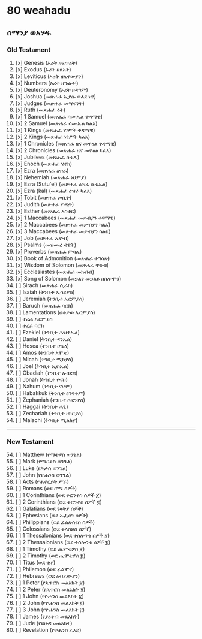 # 80 weahadu
## ሰማንያ ወአሃዱ
### Old Testament
1.  [x] Genesis (ኦሪት ዘፍጥረት)
2.  [x] Exodus (ኦሪት ዘጸአት)
3.  [x] Leviticus (ኦሪት ዘሌዋውያን)
4.  [x] Numbers (ኦሪት ዘኁልቍ)
5.  [x] Deuteronomy (ኦሪት ዘዳግም)
6.  [x] Joshua (መጽሐፈ ኢያሱ ወልደ ነዌ)
7.  [x] Judges (መጽሐፈ መሣፍንት)
8.  [x] Ruth (መጽሐፈ ሩት)
9.  [x] 1 Samuel (መጽሐፈ ሳሙኤል ቀዳማዊ)
10. [x] 2 Samuel (መጽሐፈ ሳሙኤል ካልእ)
11. [x] 1 Kings (መጽሐፈ ነገሥት ቀዳማዊ)
12. [x] 2 Kings (መጽሐፈ ነገሥት ካልእ)
13. [x] 1 Chronicles (መጽሐፈ ዜና መዋዕል ቀዳማዊ)
14. [x] 2 Chronicles (መጽሐፈ ዜና መዋዕል ካልእ)
15. [x] Jubilees (መጽሐፈ ኩፋሌ)
16. [x] Enoch (መጽሐፈ ሄኖክ)
17. [x] Ezra (መጽሐፈ ዕዝራ)
18. [x] Nehemiah (መጽሐፈ ነህምያ)
19. [x] Ezra (Sutu'el) (መጽሐፈ ዕዝራ ሱቱኤል)
20. [x] Ezra (kal) (መጽሐፈ ዕዝራ ካልእ)
21. [x] Tobit (መጽሐፈ ጦቢት)
22. [x] Judith (መጽሐፈ ዮዲት)
23. [x] Esther (መጽሐፈ አስቴር)
24. [x] 1 Maccabees (መጽሐፈ መቃብያን ቀዳማዊ)
25. [x] 2 Maccabees (መጽሐፈ መቃብያን ካልእ)
26. [x] 3 Maccabees (መጽሐፈ መቃብያን ሳልስ)
27. [x] Job (መጽሐፈ ኢዮብ)
28. [x] Psalms (መዝሙረ ዳዊት)
29. [x] Proverbs (መጽሐፈ ምሳሌ)
30. [x] Book of Admonition (መጽሐፈ ተግሳጽ)
31. [x] Wisdom of Solomon (መጽሐፈ ጥበብ)
32. [x] Ecclesiastes (መጽሐፈ መክብብ)
33. [x] Song of Solomon (መኃልየ መኃልይ ዘሰሎሞን)
34. [ ] Sirach (መጽሐፈ ሲራክ)
35. [ ] Isaiah (ትንቢተ ኢሳይያስ)
36. [ ] Jeremiah (ትንቢተ ኤርምያስ)
37. [ ] Baruch (መጽሐፈ ባሮክ)
38. [ ] Lamentations (ሰቆቃወ ኤርምያስ)
39. [ ] ተረፈ ኤርምያስ
40. [ ] ተረፈ ባሮክ
41. [ ] Ezekiel (ትንቢተ ሕዝቅኤል)
42. [ ] Daniel (ትንቢተ ዳንኤል)
43. [ ] Hosea (ትንቢተ ሆሴዕ)
44. [ ] Amos (ትንቢተ አሞጽ)
45. [ ] Micah (ትንቢተ ሚክያስ)
46. [ ] Joel (ትንቢተ ኢዮኤል)
47. [ ] Obadiah (ትንቢተ አብድዩ)
48. [ ] Jonah (ትንቢተ ዮናስ)
49. [ ] Nahum (ትንቢተ ናሆም)
50. [ ] Habakkuk (ትንቢተ ዕንባቆም)
51. [ ] Zephaniah (ትንቢተ ሶፎንያስ)
52. [ ] Haggai (ትንቢተ ሐጌ)
53. [ ] Zechariah (ትንቢተ ዘካርያስ)
54. [ ] Malachi (ትንቢተ ሚልክያ)

---
### New Testament
54. [ ] Matthew (የማቴዎስ ወንጌል)
55. [ ] Mark (የማርቆስ ወንጌል)
56. [ ] Luke (የሉቃስ ወንጌል)
57. [ ] John (የዮሐንስ ወንጌል)
58. [ ] Acts (የሐዋርያት ሥራ)
59. [ ] Romans (ወደ ሮሜ ሰዎች)
60. [ ] 1 Corinthians (ወደ ቆሮንቶስ ሰዎች ፩)
61. [ ] 2 Corinthians (ወደ ቆሮንቶስ ሰዎች ፪)
62. [ ] Galatians (ወደ ገላትያ ሰዎች)
63. [ ] Ephesians (ወደ ኤፌሶን ሰዎች)
64. [ ] Philippians (ወደ ፊልጵስዩስ ሰዎች)
65. [ ] Colossians (ወደ ቆላስይስ ሰዎች)
66. [ ] 1 Thessalonians (ወደ ተሰሎንቄ ሰዎች ፩)
67. [ ] 2 Thessalonians (ወደ ተሰሎንቄ ሰዎች ፪)
68. [ ] 1 Timothy (ወደ ጢሞቴዎስ ፩)
69. [ ] 2 Timothy (ወደ ጢሞቴዎስ ፪)
70. [ ] Titus (ወደ ቲቶ)
71. [ ] Philemon (ወደ ፊልሞና)
72. [ ] Hebrews (ወደ ዕብራውያን)
73. [ ] 1 Peter (የጴጥሮስ መልእክት ፩)
74. [ ] 2 Peter (የጴጥሮስ መልእክት ፪)
75. [ ] 1 John (የዮሐንስ መልእክት ፩)
76. [ ] 2 John (የዮሐንስ መልእክት ፪)
77. [ ] 3 John (የዮሐንስ መልእክት ፫)
78. [ ] James (የያዕቆብ መልእክት)
79. [ ] Jude (የይሁዳ መልእክት)
80. [ ] Revelation (የዮሐንስ ራእይ)
